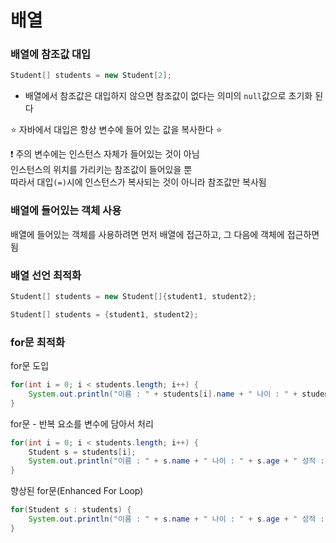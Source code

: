 # 배열

### 배열에 참조값 대입
```java
Student[] students = new Student[2];
```
- 배열에서 참조값은 대입하지 않으면 참조값이 없다는 의미의 `null`값으로 초기화 된다

:star: 자바에서 대입은 항상 변수에 들어 있는 값을 복사한다 :star:

:exclamation: 주의
변수에는 인스턴스 자체가 들어있는 것이 아님 <br>
인스턴스의 위치를 가리키는 참조값이 들어있을 뿐 <br>
따라서 대입`(=)`시에 인스턴스가 복사되는 것이 아니라 참조값만 복사됨

### 배열에 들어있는 객체 사용
배열에 들어있는 객체를 사용하려면 먼저 배열에 접근하고, 그 다음에 객체에 접근하면 됨

### 배열 선언 최적화
```java
Student[] students = new Student[]{student1, student2};
```
```java
Student[] students = {student1, student2};
```

### for문 최적화
for문 도입
```java
for(int i = 0; i < students.length; i++) {
    System.out.println("이름 : " + students[i].name + " 나이 : " + students[i].age + " 성적 : " + students[i].grade);
}
```
for문 - 반복 요소를 변수에 담아서 처리
```java
for(int i = 0; i < students.length; i++) {
    Student s = students[i];
    System.out.println("이름 : " + s.name + " 나이 : " + s.age + " 성적 : " + s.grade);
}
```
향상된 for문(Enhanced For Loop)
```java
for(Student s : students) {
    System.out.println("이름 : " + s.name + " 나이 : " + s.age + " 성적 : " + s.grade);
}
```
